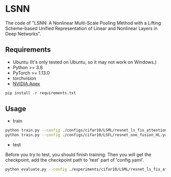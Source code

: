 # LSNN
The code of "LSNN: A Nonlinear Multi-Scale Pooling Method with a Lifting Scheme-based Unified Representation of Linear and Nonlinear Layers in Deep Networks".

## Requirements
- Ubuntu (It's only tested on Ubuntu, so it may not work on Windows.)
- Python >= 3.8
- PyTorch >= 1.13.0
- torchvision
- [NVIDIA Apex](https://github.com/NVIDIA/apex)
  
```python
pip install -r requirements.txt
```
## Usage
- train

```sh
python train.py --config ./configs/cifar10/LSML/resnet_ls_fix_attention.yaml
python train.py --config ./configs/cifar10/LSFL/resnet_one_fusion_HL.yaml
```
- test

Before you try to test, you should finish training.
Then you will get the checkpoint, add the checkpoint path to 'test' part of 'config.yaml'.
```sh
python evaluate.py --config ./experiments/cifar10/LSML/resnet_ls_fix_attention/exp00/config.yaml
```
